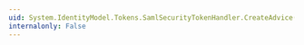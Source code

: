 ```yaml
---
uid: System.IdentityModel.Tokens.SamlSecurityTokenHandler.CreateAdvice(System.IdentityModel.Tokens.SecurityTokenDescriptor)
internalonly: False
---
```

